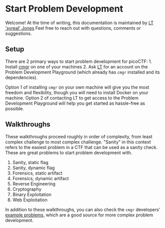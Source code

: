 # Start Problem Development

Welcome! At the time of writing, this documentation is maintained by [LT
'syreal' Jones](https://pages.syreal.cc/portfolio/business-card) Feel free to
reach out with questions, comments or suggestions.



## Setup

There are 2 primary ways to start problem development for picoCTF: 1. Install
[cmgr](https://github.com/ArmyCyberInstitute/cmgr) on one of your machines 2.
Ask [LT](https://pages.syreal.cc/portfolio/business-card) for an account on the
Problem Development Playground (which already has `cmgr` installed and its
dependencies).

Option 1 of installing `cmgr` on your own machine will give you the most
freedom and flexibility, though you will need to install Docker on your 
machine. Option 2 of contacting LT to get access to the Problem Development
Playground will help you get started as hassle-free as possible.



## Walkthroughs

These walkthroughs proceed roughly in order of complexity, from least complex
challenge to most complex challenge. "Sanity" in this context refers to the 
easiest problem in a CTF that can be used as a sanity check. These are great
problems to start problem development with.

1. Sanity, static flag
2. Sanity, dynamic flag
3. Forensics, static artifact
4. Forensics, dynamic artifact
5. Reverse Engineering
6. Cryptography
7. Binary Exploitation
8. Web Exploitation

In addition to these walkthroughs, you can also check the `cmgr` developers'
[example problems,](https://github.com/ArmyCyberInstitute/cmgr/tree/master/examples)
which are a good source for more complex problem development.

